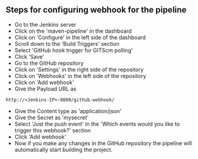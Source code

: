 ## Steps for configuring webhook for the pipeline
- Go to the Jenkins server
- Click on the 'maven-pipeline' in the dashboard
- Click on 'Configure' in the left side of the dashboard
- Scroll down to the 'Build Triggers' section
- Select 'GitHub hook trigger for GITScm polling'
- Click 'Save'
- Go to the GitHub repository
- Click on 'Settings' in the right side of the repository
- Click on 'Webhooks' in the left side of the repository
- Click on 'Add webhook'
- Give the Payload URL as
```
http://<Jenkins-IP>:8080/github-webhook/
```
- Give the Content type as 'application/json'
- Give the Secret as 'mysecret'
- Select 'Just the push event' in the 'Which events would you like to trigger this webhook?' section
- Click 'Add webhook'
- Now if you make any changes in the GitHub repository the pipeline will automatically start building the project.